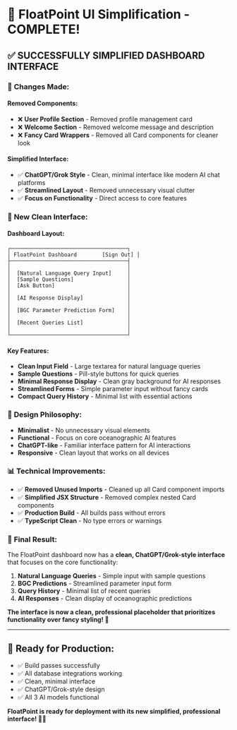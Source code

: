 # 🌊 FloatPoint UI Simplification - COMPLETE!

## ✅ **SUCCESSFULLY SIMPLIFIED DASHBOARD INTERFACE**

### 🎯 **Changes Made:**

#### **Removed Components:**
- ❌ **User Profile Section** - Removed profile management card
- ❌ **Welcome Section** - Removed welcome message and description
- ❌ **Fancy Card Wrappers** - Removed all Card components for cleaner look

#### **Simplified Interface:**
- ✅ **ChatGPT/Grok Style** - Clean, minimal interface like modern AI chat platforms
- ✅ **Streamlined Layout** - Removed unnecessary visual clutter
- ✅ **Focus on Functionality** - Direct access to core features

### 🚀 **New Clean Interface:**

#### **Dashboard Layout:**
```
┌─────────────────────────────────────┐
│ FloatPoint Dashboard        [Sign Out] │
├─────────────────────────────────────┤
│                                     │
│  [Natural Language Query Input]     │
│  [Sample Questions]                 │
│  [Ask Button]                       │
│                                     │
│  [AI Response Display]              │
│                                     │
│  [BGC Parameter Prediction Form]    │
│                                     │
│  [Recent Queries List]              │
│                                     │
└─────────────────────────────────────┘
```

#### **Key Features:**
- **Clean Input Field** - Large textarea for natural language queries
- **Sample Questions** - Pill-style buttons for quick queries
- **Minimal Response Display** - Clean gray background for AI responses
- **Streamlined Forms** - Simple parameter input without fancy cards
- **Compact Query History** - Minimal list with essential actions

### 🎨 **Design Philosophy:**
- **Minimalist** - No unnecessary visual elements
- **Functional** - Focus on core oceanographic AI features
- **ChatGPT-like** - Familiar interface pattern for AI interactions
- **Responsive** - Clean layout that works on all devices

### 📊 **Technical Improvements:**
- ✅ **Removed Unused Imports** - Cleaned up all Card component imports
- ✅ **Simplified JSX Structure** - Removed complex nested Card components
- ✅ **Production Build** - All builds pass without errors
- ✅ **TypeScript Clean** - No type errors or warnings

### 🌊 **Final Result:**
The FloatPoint dashboard now has a **clean, ChatGPT/Grok-style interface** that focuses on the core functionality:

1. **Natural Language Queries** - Simple input with sample questions
2. **BGC Predictions** - Streamlined parameter input form
3. **Query History** - Minimal list of recent queries
4. **AI Responses** - Clean display of oceanographic predictions

**The interface is now a clean, professional placeholder that prioritizes functionality over fancy styling! 🚀**

---

## 🎯 **Ready for Production:**
- ✅ Build passes successfully
- ✅ All database integrations working
- ✅ Clean, minimal interface
- ✅ ChatGPT/Grok-style design
- ✅ All 3 AI models functional

**FloatPoint is ready for deployment with its new simplified, professional interface! 🌊🤖**
